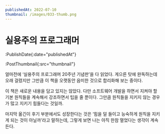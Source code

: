 ```yaml
---
publishedAt: 2022-07-10
thumbnail: /images/033-thumb.png
---
```


# 실용주의 프로그래머

:PublishDate{:date="publishedAt"}

:PostThumbnail{:src="thumbnail"}

얼마전에 ‘실용주의 프로그래머 20주년 기념판’을 다 읽었다. 게으른 탓에 완독하는데 오래 걸렸지만 그만큼 이 책을 오랫동안 음미한 것으로 합리화해 보는 중이다.

이 책은 새로운 내용을 담고 있지는 않았다. 다만 소프트웨어 개발을 하면서 지켜야 할 기본 원칙들을 계속해서 강조하면서 팁을 줄 뿐이다. 그만큼 원칙들을 지키지 않는 경우가 많고 지키기 힘들다는 것일까.

마지막 옮긴이 후기 부분에서도 성장한다는 것은 ‘힘을 덜 들이고 능숙하게 원칙을 지키게 되는 것이 아닐까’라고 말하는데, 그렇게 보면 나는 아직 한참 멀었다는 생각이 계속 든다.
